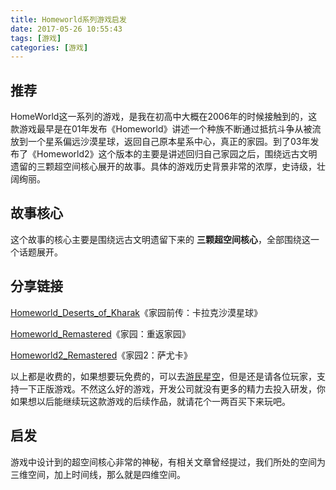 ```yaml
---
title: Homeworld系列游戏启发
date: 2017-05-26 10:55:43
tags: [游戏]
categories: [游戏]
---
```


## 推荐
HomeWorld这一系列的游戏，是我在初高中大概在2006年的时候接触到的，这款游戏最早是在01年发布《Homeworld》讲述一个种族不断通过抵抗斗争从被流放到一个星系偏远沙漠星球，返回自己原本星系中心，真正的家园。到了03年发布了《Homeworld2》这个版本的主要是讲述回归自己家园之后，围绕远古文明遗留的三颗超空间核心展开的故事。具体的游戏历史背景非常的浓厚，史诗级，壮阔绚丽。

## 故事核心
这个故事的核心主要是围绕远古文明遗留下来的 **三颗超空间核心**，全部围绕这一个话题展开。

## 分享链接
[Homeworld_Deserts_of_Kharak](http://store.steampowered.com/app/281610/Homeworld_Deserts_of_Kharak/)《家园前传：卡拉克沙漠星球》

[Homeworld_Remastered](http://store.steampowered.com/app/244160/Homeworld_Remastered_Collection/)《家园：重返家园》

[Homeworld2_Remastered](http://store.steampowered.com/app/352710/Homeworld_2_Remastered_Soundtrack/)《家园2：萨尤卡》

以上都是收费的，如果想要玩免费的，可以去[游民星空](http://www.gamersky.com/z/homeworldremastered/)，但是还是请各位玩家，支持一下正版游戏。不然这么好的游戏，开发公司就没有更多的精力去投入研发，你如果想以后能继续玩这款游戏的后续作品，就请花个一两百买下来玩吧。

## 启发
游戏中设计到的超空间核心非常的神秘，有相关文章曾经提过，我们所处的空间为三维空间，加上时间线，那么就是四维空间。